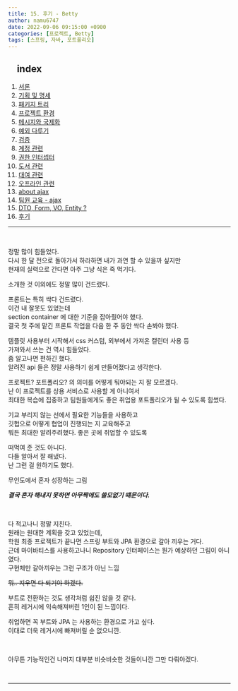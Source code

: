 ```yaml
---
title: 15. 후기 - Betty
author: namu6747
date: 2022-09-06 09:15:00 +0900
categories: [프로젝트, Betty]
tags: [스프링, 자바, 포트폴리오]
---
```


## &nbsp;&nbsp;&nbsp; index
1. [서론](/posts/project-betty-0/)
2. [기획 및 명세](/posts/project-betty-1-concept/)
3. [패키지 트리](/posts/project-betty-2-package-tree/)
4. [프로젝트 환경](/posts/project-betty-3-config/)
5. [메시지와 국제화](/posts/project-betty-4-message/)
6. [예외 다루기](/posts/project-betty-5-exception/)
7. [검증](/posts/project-betty-6-validation/)
8. [계정 관련](/posts/project-betty-7-sign/)
9. [권한 인터셉터](/posts/project-betty-8-interceptor/)
10. [도서 관련](/posts/project-betty-9-book/)
11. [대여 관련](/posts/project-betty-10-rental/)
12. [오프라인 관련](/posts/project-betty-11-offline/)
13. [about ajax](/posts/project-betty-12-ajax/)
14. [팀원 교육 - ajax](/posts/project-betty-13-edu-ajax/)
15. [DTO, Form, VO, Entity ?](/posts/project-betty-14-object/)
16. [후기](/posts/project-betty-15-review/)

<hr/>
<br/>

정말 많이 힘들었다.  
다시 한 달 전으로 돌아가서 하라하면 내가 과연 할 수 있을까 싶지만  
현재의 실력으로 간다면 아주 그냥 식은 죽 먹기다.  

소개한 것 이외에도 정말 많이 건드렸다.  

프론트는 특히 싹다 건드렸다.  
이건 내 잘못도 있었는데  
section container 에 대한 기준을 잡아줬어야 했다.  
결국 첫 주에 맡긴 프론트 작업을 다음 한 주 동안 싹다 손봐야 했다.  

템플릿 사용부터 시작해서 css 커스텀, 외부에서 가져온 캘린더 사용 등  
가져와서 쓰는 건 역시 힘들었다.  
좀 알고나면 편하긴 했다.  
알려진 api 들은 정말 사용하기 쉽게 만들어졌다고 생각한다.  

프로젝트? 포트폴리오? 의 의미를 어떻게 둬야되는 지 잘 모르겠다.  
난 이 프로젝트를 상용 서비스로 사용할 게 아니여서  
최대한 복습에 집중하고 팀원들에게도 좋은 취업용 포트폴리오가 될 수 있도록 힘썼다.  

기교 부리지 않는 선에서 필요한 기능들을 사용하고  
깃헙으로 어떻게 협업이 진행되는 지 교육해주고  
뭐든 최대한 알려주려했다. 좋은 곳에 취업할 수 있도록  

떠먹여 준 것도 아니다.  
다들 알아서 잘 해냈다.  
난 그런 걸 원하기도 했다.  

무인도에서 혼자 성장하는 그림  

**_결국 혼자 해내지 못하면 아무짝에도 쓸모없기 떄문이다._**  

<br/>

다 적고나니 정말 지친다.  
원래는 원대한 계획을 갖고 있었는데,  
학원 최종 프로젝트가 끝나면 스프링 부트와 JPA 환경으로 갈아 끼우는 거다.  
근데 마이바티스를 사용하고나니 Repository 인터페이스는 뭔가 예상하던 그림이 아니였다.  
구현체만 갈아끼우는 그런 구조가 아닌 느낌  

~~뭐.. 지우면 다 되기야 하겠다.~~  

부트로 전환하는 것도 생각처럼 쉽진 않을 것 같다.  
흔히 레거시에 익숙해져버린 1인이 된 느낌이다.  

취업하면 꼭 부트와 JPA 는 사용하는 환경으로 가고 싶다.  
이대로 더욱 레거시에 빠져버릴 순 없으니깐.  

<br/>

아무튼 기능적인건 나머지 대부분 비슷비슷한 것들이니깐 그만 다뤄야겠다.  

<br/>
<hr/>

